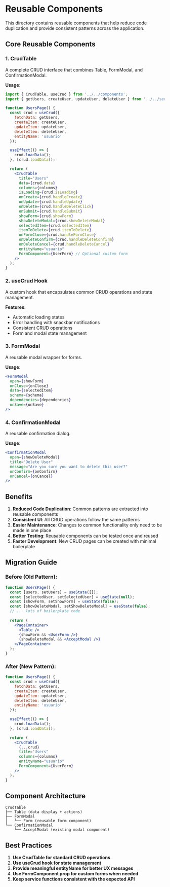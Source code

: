 # Reusable Components

This directory contains reusable components that help reduce code duplication and provide consistent patterns across the application.

## Core Reusable Components

### 1. CrudTable
A complete CRUD interface that combines Table, FormModal, and ConfirmationModal.

**Usage:**
```jsx
import { CrudTable, useCrud } from '../../components';
import { getUsers, createUser, updateUser, deleteUser } from '../../services/users';

function UsersPage() {
  const crud = useCrud({
    fetchData: getUsers,
    createItem: createUser,
    updateItem: updateUser,
    deleteItem: deleteUser,
    entityName: 'usuario'
  });

  useEffect(() => {
    crud.loadData();
  }, [crud.loadData]);

  return (
    <CrudTable
      title="Users"
      data={crud.data}
      columns={columns}
      isLoading={crud.isLoading}
      onCreate={crud.handleCreate}
      onUpdate={crud.handleUpdate}
      onDelete={crud.handleDeleteClick}
      onSubmit={crud.handleSubmit}
      showForm={crud.showForm}
      showDeleteModal={crud.showDeleteModal}
      selectedItem={crud.selectedItem}
      itemToDelete={crud.itemToDelete}
      onFormClose={crud.handleFormClose}
      onDeleteConfirm={crud.handleDeleteConfirm}
      onDeleteCancel={crud.handleDeleteCancel}
      entityName="usuario"
      FormComponent={UserForm} // Optional custom form
    />
  );
}
```

### 2. useCrud Hook
A custom hook that encapsulates common CRUD operations and state management.

**Features:**
- Automatic loading states
- Error handling with snackbar notifications
- Consistent CRUD operations
- Form and modal state management

### 3. FormModal
A reusable modal wrapper for forms.

**Usage:**
```jsx
<FormModal
  open={showForm}
  onClose={onClose}
  data={selectedItem}
  schema={schema}
  dependencies={dependencies}
  onSave={onSave}
/>
```

### 4. ConfirmationModal
A reusable confirmation dialog.

**Usage:**
```jsx
<ConfirmationModal
  open={showDeleteModal}
  title="Delete User"
  message="Are you sure you want to delete this user?"
  onConfirm={onConfirm}
  onCancel={onCancel}
/>
```

## Benefits

1. **Reduced Code Duplication**: Common patterns are extracted into reusable components
2. **Consistent UI**: All CRUD operations follow the same patterns
3. **Easier Maintenance**: Changes to common functionality only need to be made in one place
4. **Better Testing**: Reusable components can be tested once and reused
5. **Faster Development**: New CRUD pages can be created with minimal boilerplate

## Migration Guide

### Before (Old Pattern):
```jsx
function UsersPage() {
  const [users, setUsers] = useState([]);
  const [selectedUser, setSelectedUser] = useState(null);
  const [showForm, setShowForm] = useState(false);
  const [showDeleteModal, setShowDeleteModal] = useState(false);
  // ... lots of boilerplate code
  
  return (
    <PageContainer>
      <Table />
      {showForm && <UserForm />}
      {showDeleteModal && <AcceptModal />}
    </PageContainer>
  );
}
```

### After (New Pattern):
```jsx
function UsersPage() {
  const crud = useCrud({
    fetchData: getUsers,
    createItem: createUser,
    updateItem: updateUser,
    deleteItem: deleteUser,
    entityName: 'usuario'
  });

  useEffect(() => {
    crud.loadData();
  }, [crud.loadData]);

  return (
    <CrudTable
      {...crud}
      title="Users"
      columns={columns}
      entityName="usuario"
      FormComponent={UserForm}
    />
  );
}
```

## Component Architecture

```
CrudTable
├── Table (data display + actions)
├── FormModal
│   └── Form (reusable form component)
└── ConfirmationModal
    └── AcceptModal (existing modal component)
```

## Best Practices

1. **Use CrudTable for standard CRUD operations**
2. **Use useCrud hook for state management**
3. **Provide meaningful entityName for better UX messages**
4. **Use FormComponent prop for custom forms when needed**
5. **Keep service functions consistent with the expected API** 